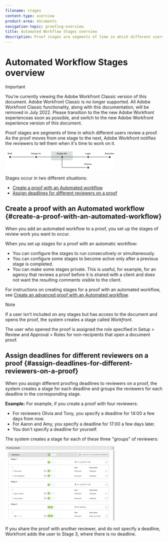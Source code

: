```yaml
---
filename: stages
content-type: overview
product-area: documents
navigation-topic: proofing-overview
title: Automated Workflow Stages overview
description: Proof stages are segments of time in which different users review a proof. As the proof moves from one stage to the next, Adobe Workfront notifies the reviewers to tell them when it's time to work on it.
---
```


# Automated Workflow Stages overview

>[!IMPORTANT]
>
>You're currently viewing the Adobe Workfront Classic version of this document. Adobe Workfront Classic is no longer supported. All Adobe Workfront Classic functionality, along with this documentation, will be removed in July 2022. Please transition to the the new Adobe Workfront experienceas soon as possible, and switch to the new Adobe Workfront experience version of this document.

Proof stages are segments of time in which different users review a proof. As the proof moves from one stage to the next, Adobe Workfront notifies the reviewers to tell them when it's time to work on it.

![stages_diagram.png](assets/stages-diagram-350x63.png)

Stages occur in two different situations:

* [Create a proof with an Automated workflow](#create-a-proof-with-an-automated-workflow) 
* [Assign deadlines for different reviewers on a proof](#assign-deadlines-for-different-reviewers-on-a-proof)

## Create a proof with an Automated workflow {#create-a-proof-with-an-automated-workflow}

When you add an automated workflow to a proof, you set up the stages of review work you want to occur.

When you set up stages for a proof with an automatic workflow:

* You can configure the stages to run consecutively or simultaneously.
* You can configure some stages to become active only after a previous stage is completed.
* You can make some stages private. This is useful, for example, for an agency that reviews a proof before it is shared with a client and does not want the resulting comments visible to the client.

For instructions on creating stages for a proof with an automated workflow, see [Create an advanced proof with an Automated workflow](../../../review-and-approve-work/proofing/creating-proofs-within-workfront/create-automated-proof-workflow.md).

>[!NOTE]
>
>If a user isn’t included on any stages but has access to the document and opens the proof, the system creates a stage called *Workfront*. 
>
>The user who opened the proof is assigned the role specified in Setup > Review and Approval > Roles for non-recipients that open a document proof.

## Assign deadlines for different reviewers on a proof {#assign-deadlines-for-different-reviewers-on-a-proof}

When you assign different proofing deadlines to reviewers on a proof, the system creates a stage for each deadline and groups&nbsp;the reviewers for each deadline in the corresponding stage.&nbsp;

**Example:** For example, if you create a proof with four reviewers:

* For reviewers Olivia and Tony, you specify a deadline for 14:00 a few days from now.
* For Aaron and Amy, you specify a deadline for 17:00 a few days later.
* You don't specify a deadline for yourself.

The system creates a stage for each of these three "groups" of reviewers:

![stages.png](assets/stages-350x239.png)

If you share the proof with another reviewer, and do not specify a deadline, Workfront adds the user to Stage 3, where there is no deadline.&nbsp;
